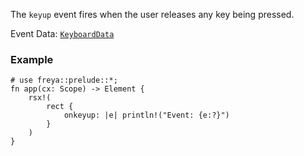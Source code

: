 The `keyup` event fires when the user releases any key being pressed.

Event Data: [`KeyboardData`](crate::events::KeyboardData)

### Example

```rust, no_run
# use freya::prelude::*;
fn app(cx: Scope) -> Element {
    rsx!(
        rect {
            onkeyup: |e| println!("Event: {e:?}")
        }
    )
}
```